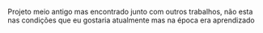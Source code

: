 Projeto meio antigo mas encontrado junto com outros trabalhos, não esta nas condições que eu gostaria atualmente mas na época era aprendizado